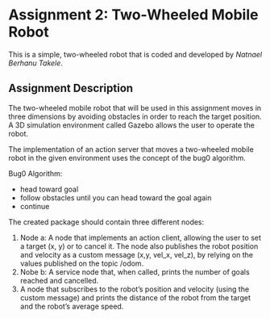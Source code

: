 # Assignment 2: Two-Wheeled Mobile Robot
This is a simple, two-wheeled robot that is coded and developed by *Natnael Berhanu Takele*.

## Assignment Description
The two-wheeled mobile robot that will be used in this assignment moves in three dimensions by avoiding obstacles in order to reach the target position. A 3D simulation environment called Gazebo allows the user to operate the robot.

The implementation of an action server that moves a two-wheeled mobile robot in the given environment uses the concept of the bug0 algorithm.

Bug0 Algorithm:
- head toward goal
- follow obstacles until you can head toward the goal again
- continue

The created package should contain three different nodes:
1. Node a: A node that implements an action client, allowing the user to set a target (x, y) or to cancel it. The node also publishes the robot position and velocity as a custom message (x,y, vel_x, vel_z), by relying on the values published on the topic /odom.
2. Nobe b: A service node that, when called, prints the number of goals reached and cancelled.
3. A node that subscribes to the robot’s position and velocity (using the custom message) and prints the distance of the robot from the target and the robot’s average speed.
